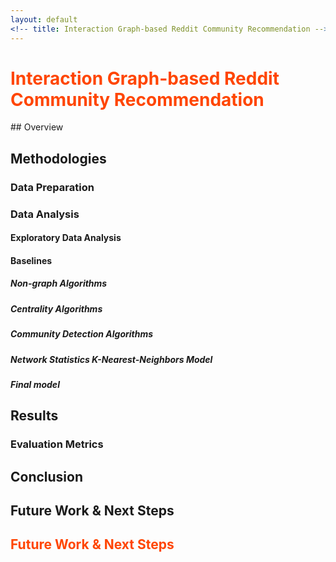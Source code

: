 ```yaml
---
layout: default
<!-- title: Interaction Graph-based Reddit Community Recommendation -->
---
```

<style>
.heading1 {
    color: red;
    font-weight:700;
    font-size: 35px;
}
</style>

<title>
    Interaction Graph-based Reddit Community Recommendation
</title>

<h1 style="color:#ff4500">
    Interaction Graph-based Reddit Community Recommendation
</h1>
## Overview

## Methodologies
### Data Preparation

### Data Analysis

#### Exploratory Data Analysis

#### Baselines

##### Non-graph Algorithms

##### Centrality Algorithms

##### Community Detection Algorithms

##### Network Statistics K-Nearest-Neighbors Model

##### Final model

## Results

### Evaluation Metrics

## Conclusion

## Future Work & Next Steps

<h2 style="color:#ff4500">
    Future Work & Next Steps
</h2>

